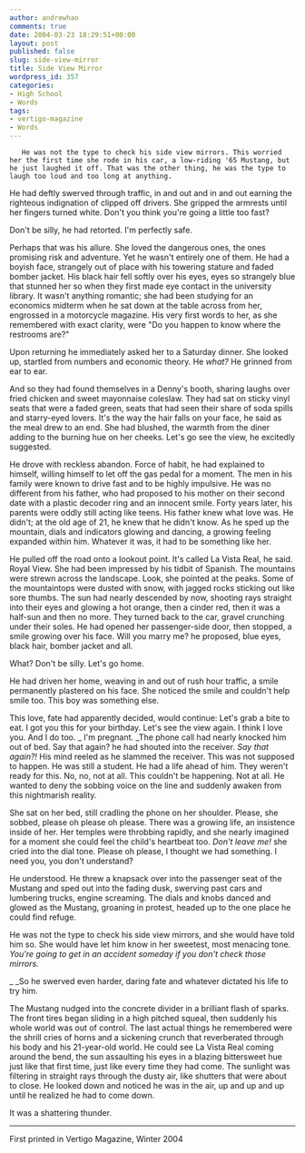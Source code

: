 ```yaml
---
author: andrewhao
comments: true
date: 2004-03-23 18:29:51+00:00
layout: post
published: false
slug: side-view-mirror
title: Side View Mirror
wordpress_id: 357
categories:
- High School
- Words
tags:
- vertigo-magazine
- Words
---
```


       He was not the type to check his side view mirrors. This worried her the first time she rode in his car, a low-riding '65 Mustang, but he just laughed it off. That was the other thing, he was the type to laugh too loud and too long at anything.

He had deftly swerved through traffic, in and out and in and out earning the righteous indignation of clipped off drivers. She gripped the armrests until her fingers turned white. Don't you think you're going a little too fast?

Don't be silly, he had retorted. I'm perfectly safe.

Perhaps that was his allure. She loved the dangerous ones, the ones promising risk and adventure. Yet he wasn't entirely one of them. He had a boyish face, strangely out of place with his towering stature and faded bomber jacket. His black hair fell softly over his eyes, eyes so strangely blue that stunned her so when they first made eye contact in the university library. It wasn't anything romantic; she had been studying for an economics midterm when he sat down at the table across from her, engrossed in a motorcycle magazine. His very first words to her, as she remembered with exact clarity, were "Do you happen to know where the restrooms are?"

Upon returning he immediately asked her to a Saturday dinner. She looked up, startled from numbers and economic theory. He _what?_ He grinned from ear to ear.

And so they had found themselves in a Denny's booth, sharing laughs over fried chicken and sweet mayonnaise coleslaw. They had sat on sticky vinyl seats that were a faded green, seats that had seen their share of soda spills and starry-eyed lovers. It's the way the hair falls on your face, he said as the meal drew to an end. She had blushed, the warmth from the diner adding to the burning hue on her cheeks. Let's go see the view, he excitedly suggested.

He drove with reckless abandon. Force of habit, he had explained to himself, willing himself to let off the gas pedal for a moment. The men in his family were known to drive fast and to be highly impulsive. He was no different from his father, who had proposed to his mother on their second date with a plastic decoder ring and an innocent smile. Forty years later, his parents were oddly still acting like teens. His father knew what love was. He didn't; at the old age of 21, he knew that he didn't know. As he sped up the mountain, dials and indicators glowing and dancing, a growing feeling expanded within him. Whatever it was, it had to be something like her.

He pulled off the road onto a lookout point. It's called La Vista Real, he said. Royal View. She had been impressed by his tidbit of Spanish. The mountains were strewn across the landscape. Look, she pointed at the peaks. Some of the mountaintops were dusted with snow, with jagged rocks sticking out like sore thumbs. The sun had nearly descended by now, shooting rays straight into their eyes and glowing a hot orange, then a cinder red, then it was a half-sun and then no more. They turned back to the car, gravel crunching under their soles. He had opened her passenger-side door, then stopped, a smile growing over his face. Will you marry me? he proposed, blue eyes, black hair, bomber jacket and all.

What? Don't be silly. Let's go home.

He had driven her home, weaving in and out of rush hour traffic, a smile permanently plastered on his face. She noticed the smile and couldn't help smile too. This boy was something else.

This love, fate had apparently decided, would continue:
Let's grab a bite to eat.
I got you this for your birthday.
Let's see the view again.
I think I love you.
And I do too.
_
I'm pregnant. _The phone call had nearly knocked him out of bed. Say that again? he had shouted into the receiver. _Say that again?!_ His mind reeled as he slammed the receiver. This was not supposed to happen. He was still a student. He had a life ahead of him. They weren't ready for this. No, no, not at all. This couldn't be happening. Not at all. He wanted to deny the sobbing voice on the line and suddenly awaken from this nightmarish reality.

She sat on her bed, still cradling the phone on her shoulder. Please, she sobbed, please oh please oh please. There was a growing life, an insistence inside of her. Her temples were throbbing rapidly, and she nearly imagined for a moment she could feel the child's heartbeat too. _Don't leave me!_ she cried into the dial tone. Please oh please, I thought we had something. I need you, you don't understand?

He understood. He threw a knapsack over into the passenger seat of the Mustang and sped out into the fading dusk, swerving past cars and lumbering trucks, engine screaming. The dials and knobs danced and glowed as the Mustang, groaning in protest, headed up to the one place he could find refuge.

He was not the type to check his side view mirrors, and she would have told him so. She would have let him know in her sweetest, most menacing tone. _You're going to get in an accident someday if you don't check those mirrors._

_        _So he swerved even harder, daring fate and whatever dictated his life to try him.

The Mustang nudged into the concrete divider in a brilliant flash of sparks. The front tires began sliding in a high pitched squeal, then suddenly his whole world was out of control. The last actual things he remembered were the shrill cries of horns and a sickening crunch that reverberated through his body and his 21-year-old world. He could see La Vista Real coming around the bend, the sun assaulting his eyes in a blazing bittersweet hue just like that first time, just like every time they had come. The sunlight was filtering in straight rays through the dusty air, like shutters that were about to close. He looked down and noticed he was in the air, up and up and up until he realized he had to come down.

It was a shattering thunder.



* * *

First printed in Vertigo Magazine, Winter 2004
